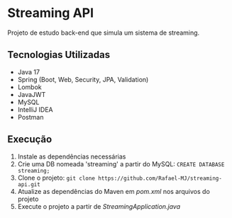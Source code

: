 # Streaming API
Projeto de estudo back-end que simula um sistema de streaming.

## Tecnologias Utilizadas
- Java 17
- Spring (Boot, Web, Security, JPA, Validation)
- Lombok
- JavaJWT
- MySQL
- IntelliJ IDEA
- Postman

## Execução
1. Instale as dependências necessárias
2. Crie uma DB nomeada 'streaming' a partir do MySQL: `CREATE DATABASE streaming;`
3. Clone o projeto: `git clone https://github.com/Rafael-MJ/streaming-api.git`
4. Atualize as dependências do Maven em *pom.xml* nos arquivos do projeto
5. Execute o projeto a partir de *StreamingApplication.java*